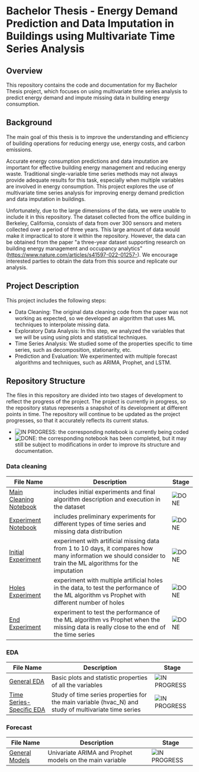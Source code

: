 # Bachelor Thesis - Energy Demand Prediction and Data Imputation in Buildings using Multivariate Time Series Analysis

## Overview

This repository contains the code and documentation for my Bachelor Thesis project, which focuses on using multivariate time series analysis to predict energy demand and impute missing data in building energy consumption.

## Background

The main goal of this thesis is to improve the understanding and efficiency of building operations for reducing energy use, energy costs, and carbon emissions.

Accurate energy consumption predictions and data imputation are important for effective building energy management and reducing energy waste. Traditional single-variable time series methods may not always provide adequate results for this task, especially when multiple variables are involved in energy consumption. This project explores the use of multivariate time series analysis for improving energy demand prediction and data imputation in buildings.

Unfortunately, due to the large dimensions of the data, we were unable to include it in this repository. The dataset collected from the office building in Berkeley, California, consists of data from over 300 sensors and meters collected over a period of three years. This large amount of data would make it impractical to store it within the repository. However, the data can be obtained from the paper "a three-year dataset supporting research on building energy management and occupancy analytics" (https://www.nature.com/articles/s41597-022-01257-). We encourage interested parties to obtain the data from this source and replicate our analysis.


## Project Description

This project includes the following steps:

- Data Cleaning: The original data cleaning code from the paper was not working as expected, so we developed an algorithm that uses ML techniques to interpolate missing data.
- Exploratory Data Analysis: In this step, we analyzed the variables that we will be using using plots and statistical techniques.
- Time Series Analysis: We studied some of the properties specific to time series, such as decomposition, stationarity, etc.
- Prediction and Evaluation: We experimented with multiple forecast algorithms and techniques, such as ARIMA, Prophet, and LSTM.

## Repository Structure 

The files in this repository are divided into two stages of development to reflect the progress of the project. The project is currently in progress, so the repository status represents a snapshot of its development at different points in time. The repository will continue to be updated as the project progresses, so that it accurately reflects its current status.

* ![IN PROGRESS](https://img.shields.io/badge/-PENDING-yellow): the corresponding notebook is currently being coded
* ![DONE](https://img.shields.io/badge/-DONE-green): the corresponding notebook has been completed, but it may still be subject to modifications in order to improve its structure and documentation.


### Data cleaning

| File Name | Description | Stage |
| --- | --- | --- |
| [Main Cleaning Notebook](https://github.com/maaguado/time-series-building59/blob/main/Data%20Cleaning/data_cleaning.ipynb) | includes initial experiments and final algorithm description and execution in the dataset | ![DONE](https://img.shields.io/badge/-DONE-green) |
| [Experiment Notebook](https://github.com/maaguado/time-series-building59/blob/main/Data%20Cleaning/experimento.ipynb) | includes preliminary experiments for different types of time series and missing data distribution | ![DONE](https://img.shields.io/badge/-DONE-green) |
| [Initial Experiment](https://github.com/maaguado/time-series-building59/tree/main/Data%20Cleaning/experimentos/base) | experiment with artificial missing data from 1 to 10 days, it compares how many information we should consider to train the ML algorithms for the imputation | ![DONE](https://img.shields.io/badge/-DONE-green) |
| [Holes Experiment](https://github.com/maaguado/time-series-building59/tree/main/Data%20Cleaning/experimentos/huecos) | experiment with multiple artificial holes in the data, to test the performance of the ML algorithm vs Prophet with different number of holes | ![DONE](https://img.shields.io/badge/-DONE-green) |
| [End Experiment](https://github.com/maaguado/time-series-building59/tree/main/Data%20Cleaning/experimentos/final) | experiment to test the performance of the ML algorithm vs Prophet when the missing data is really close to the end of the time series | ![DONE](https://img.shields.io/badge/-DONE-green) |





### EDA

| File Name | Description | Stage |
| --- | --- | --- |
| [General EDA](https://github.com/maaguado/time-series-building59/blob/main/EDA/EDA_General.ipynb) | Basic plots and statistic properties of all the variables | ![IN PROGRESS](https://img.shields.io/badge/-PENDING-yellow) |
| [Time Series- Specific EDA](https://github.com/maaguado/time-series-building59/blob/main/EDA/EDA_timeseries.ipynb) | Study of time series properties for the main variable (hvac_N) and study of multivariate time series | ![IN PROGRESS](https://img.shields.io/badge/-PENDING-yellow) |



### Forecast



| File Name | Description | Stage |
| --- | --- | --- |
| [General Models](https://github.com/maaguado/time-series-building59/blob/main/Forecast/models.ipynb) | Univariate ARIMA and Prophet models on the main variable  | ![IN PROGRESS](https://img.shields.io/badge/-PENDING-yellow) |
